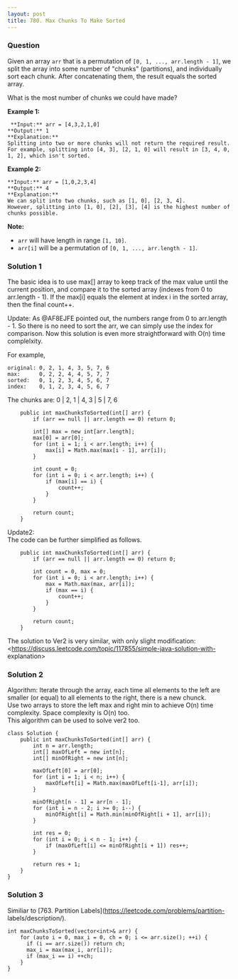 ```yaml
---
layout: post
title: 780. Max Chunks To Make Sorted
---
```

### Question
Given an array `arr` that is a permutation of `[0, 1, ..., arr.length - 1]`,
we split the array into some number of "chunks" (partitions), and individually
sort each chunk.  After concatenating them, the result equals the sorted
array.

What is the most number of chunks we could have made?

 **Example 1:**

    
    
     **Input:** arr = [4,3,2,1,0]
    **Output:** 1
    **Explanation:**
    Splitting into two or more chunks will not return the required result.
    For example, splitting into [4, 3], [2, 1, 0] will result in [3, 4, 0, 1, 2], which isn't sorted.
    

**Example 2:**

    
    
    **Input:** arr = [1,0,2,3,4]
    **Output:** 4
    **Explanation:**
    We can split into two chunks, such as [1, 0], [2, 3, 4].
    However, splitting into [1, 0], [2], [3], [4] is the highest number of chunks possible.
    

**Note:**

  * `arr` will have length in range `[1, 10]`.
  * `arr[i]` will be a permutation of `[0, 1, ..., arr.length - 1]`.

### Solution 1
The basic idea is to use max[] array to keep track of the max value until the
current position, and compare it to the sorted array (indexes from 0 to
arr.length - 1). If the max[i] equals the element at index i in the sorted
array, then the final count++.

Update: As @AF8EJFE pointed out, the numbers range from 0 to arr.length - 1.
So there is no need to sort the arr, we can simply use the index for
comparison. Now this solution is even more straightforward with O(n) time
complelxity.

For example,

    
    
    original: 0, 2, 1, 4, 3, 5, 7, 6
    max:      0, 2, 2, 4, 4, 5, 7, 7
    sorted:   0, 1, 2, 3, 4, 5, 6, 7
    index:    0, 1, 2, 3, 4, 5, 6, 7
    

The chunks are: 0 | 2, 1 | 4, 3 | 5 | 7, 6

    
    
        public int maxChunksToSorted(int[] arr) {
            if (arr == null || arr.length == 0) return 0;
            
            int[] max = new int[arr.length];
            max[0] = arr[0];
            for (int i = 1; i < arr.length; i++) {
                max[i] = Math.max(max[i - 1], arr[i]);
            }
            
            int count = 0;
            for (int i = 0; i < arr.length; i++) {
                if (max[i] == i) {
                    count++;
                }
            }
            
            return count;
        }
    

Update2:  
The code can be further simplified as follows.

    
    
        public int maxChunksToSorted(int[] arr) {
            if (arr == null || arr.length == 0) return 0;
            
            int count = 0, max = 0;
            for (int i = 0; i < arr.length; i++) {
                max = Math.max(max, arr[i]);
                if (max == i) {
                    count++;
                }
            }
            
            return count;
        }
    

The solution to Ver2 is very similar, with only slight modification:  
<https://discuss.leetcode.com/topic/117855/simple-java-solution-with-
explanation>


### Solution 2
Algorithm: Iterate through the array, each time all elements to the left are
smaller (or equal) to all elements to the right, there is a new chunck.  
Use two arrays to store the left max and right min to achieve O(n) time
complexity. Space complexity is O(n) too.  
This algorithm can be used to solve ver2 too.

    
    
    class Solution {
        public int maxChunksToSorted(int[] arr) {
            int n = arr.length;
            int[] maxOfLeft = new int[n];
            int[] minOfRight = new int[n];
    
            maxOfLeft[0] = arr[0];
            for (int i = 1; i < n; i++) {
                maxOfLeft[i] = Math.max(maxOfLeft[i-1], arr[i]);
            }
    
            minOfRight[n - 1] = arr[n - 1];
            for (int i = n - 2; i >= 0; i--) {
                minOfRight[i] = Math.min(minOfRight[i + 1], arr[i]);
            }
    
            int res = 0;
            for (int i = 0; i < n - 1; i++) {
                if (maxOfLeft[i] <= minOfRight[i + 1]) res++;
            }
    
            return res + 1;
        }
    }
    


### Solution 3
Similiar to [763\. Partition Labels](https://leetcode.com/problems/partition-
labels/description/).

    
    
    int maxChunksToSorted(vector<int>& arr) {
        for (auto i = 0, max_i = 0, ch = 0; i <= arr.size(); ++i) {
          if (i == arr.size()) return ch;
          max_i = max(max_i, arr[i]);
          if (max_i == i) ++ch;
        }
    }
    



